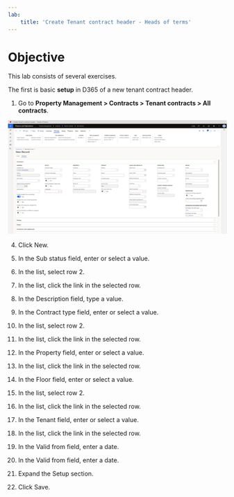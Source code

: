 ```yaml
---
lab:
    title: 'Create Tenant contract header - Heads of terms'
---
```


# Objective

This lab consists of several exercises.

The first is basic **setup** in D365 of a new tenant contract header.


1.	Go to **Property Management > Contracts > Tenant contracts > All contracts**.

![Picutre 1](images/Picture1.png)
   
4.	Click New.


5.	In the Sub status field, enter or select a value.
 
6.	In the list, select row 2.
 
7.	In the list, click the link in the selected row.
 
8.	In the Description field, type a value.
9.	In the Contract type field, enter or select a value.
 
10.	In the list, select row 2.
 
11.	In the list, click the link in the selected row.
 
12.	In the Property field, enter or select a value.
 
13.	In the list, click the link in the selected row.
 
14.	In the Floor field, enter or select a value.
 
15.	In the list, select row 2.
 
16.	In the list, click the link in the selected row.
 
17.	In the Tenant field, enter or select a value.
 
18.	In the list, click the link in the selected row.
 
19.	In the Valid from field, enter a date.
20.	In the Valid from field, enter a date.
21.	Expand the Setup section.
 
22.	Click Save.
 
